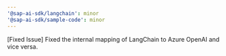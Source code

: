 ```yaml
---
'@sap-ai-sdk/langchain': minor
'@sap-ai-sdk/sample-code': minor
---
```


[Fixed Issue] Fixed the internal mapping of LangChain to Azure OpenAI and vice versa.
